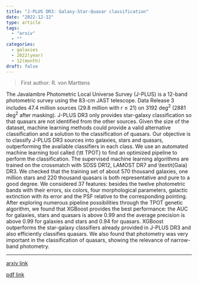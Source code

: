 ```yaml
---
title: "J-PLUS DR3: Galaxy-Star-Quasar classification"
date: "2022-12-12"
type: article
tags:
  - "arxiv"
  - ""
categories:
  - galaxies
  - 2022(year)
  - 12(month)
draft: false
---
```


> First author: R. von Marttens

 The Javalambre Photometric Local Universe Survey (J-PLUS) is a 12-band
photometric survey using the 83-cm JAST telescope. Data Release 3 includes 47.4
million sources (29.8 million with $r \le 21$) on 3192 deg$^2$ (2881 deg$^2$
after masking). J-PLUS DR3 only provides star-galaxy classification so that
quasars are not identified from the other sources. Given the size of the
dataset, machine learning methods could provide a valid alternative
classification and a solution to the classification of quasars. Our objective
is to classify J-PLUS DR3 sources into galaxies, stars and quasars,
outperforming the available classifiers in each class. We use an automated
machine learning tool called {\tt TPOT} to find an optimized pipeline to
perform the classification. The supervised machine learning algorithms are
trained on the crossmatch with SDSS DR12, LAMOST DR7 and \textit{Gaia} DR3. We
checked that the training set of about 570 thousand galaxies, one million stars
and 220 thousand quasars is both representative and pure to a good degree. We
considered 37 features: besides the twelve photometric bands with their errors,
six colors, four morphological parameters, galactic extinction with its error
and the PSF relative to the corresponding pointing. After exploring numerous
pipeline possibilities through the TPOT genetic algorithm, we found that
XGBoost provides the best performance: the AUC for galaxies, stars and quasars
is above 0.99 and the average precision is above 0.99 for galaxies and stars
and 0.94 for quasars. XGBoost outperforms the star-galaxy classifiers already
provided in J-PLUS DR3 and also efficiently classifies quasars. We also found
that photometry was very important in the classification of quasars, showing
the relevance of narrow-band photometry.

---
[arxiv link](http://arxiv.org/abs/2212.05868v1)

[pdf link](http://arxiv.org/pdf/2212.05868v1)